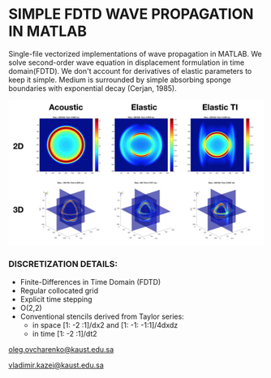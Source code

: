# **SIMPLE FDTD WAVE PROPAGATION IN MATLAB**

Single-file vectorized implementations of wave propagation in MATLAB. We solve second-order wave equation in displacement formulation in time domain(FDTD). We don't account for derivatives of elastic parameters to keep it simple. Medium is surrounded by simple absorbing sponge boundaries with exponential decay (Cerjan, 1985). 

![Wavefield examples](docs/assets/snap_all.jpg)

### **DISCRETIZATION DETAILS**:
* Finite-Differences in Time Domain (FDTD)
* Regular collocated grid
* Explicit time stepping
* O(2,2)
* Conventional stencils derived from Taylor series: 
    * in space [1: -2 :1]/dx2 and [1: -1: -1:1]/4dxdz
    * in time [1: -2 :1]/dt2

oleg.ovcharenko@kaust.edu.sa

vladimir.kazei@kaust.edu.sa
